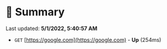 # 📖 Summary
Last updated: **5/1/2022, 5:40:57 AM**

- `GET` [https://google.com](https://google.com) - **Up** (254ms)
